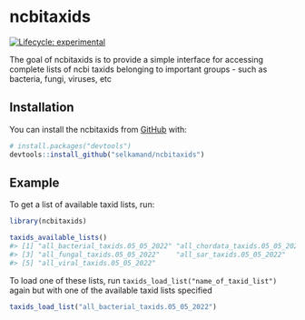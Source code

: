 
<!-- README.md is generated from README.Rmd. Please edit that file -->

# ncbitaxids

<!-- badges: start -->

[![Lifecycle:
experimental](https://img.shields.io/badge/lifecycle-experimental-orange.svg)](https://lifecycle.r-lib.org/articles/stages.html#experimental)
<!-- badges: end -->

The goal of ncbitaxids is to provide a simple interface for accessing
complete lists of ncbi taxids belonging to important groups - such as
bacteria, fungi, viruses, etc

## Installation

You can install the ncbitaxids from
[GitHub](https://github.com/selkamand/ncbitaxids) with:

``` r
# install.packages("devtools")
devtools::install_github("selkamand/ncbitaxids")
```

## Example

To get a list of available taxid lists, run:

``` r
library(ncbitaxids)

taxids_available_lists()
#> [1] "all_bacterial_taxids.05_05_2022" "all_chordata_taxids.05_05_2022" 
#> [3] "all_fungal_taxids.05_05_2022"    "all_sar_taxids.05_05_2022"      
#> [5] "all_viral_taxids.05_05_2022"
```

To load one of these lists, run `taxids_load_list("name_of_taxid_list")`
again but with one of the available taxid lists specified

``` r
taxids_load_list("all_bacterial_taxids.05_05_2022")
```
